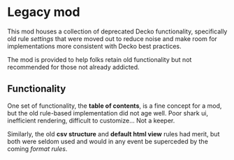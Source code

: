 <!--
# @title README - mod: legacy
-->

# Legacy mod

This mod houses a collection of deprecated Decko functionality, specifically old rule 
_settings_ that were moved out to reduce noise and make room for implementations more
consistent with Decko best practices.

The mod is provided to help folks retain old functionality but not recommended for those
not already addicted.

## Functionality

One set of functionality, the **table of contents**, is a fine concept for a mod, but the
old rule-based implementation did not age well. Poor shark ui, inefficient rendering,
difficult to customize... Not a keeper.

Similarly, the old **csv structure** and **default html view** rules had merit, but both
were seldom used and would in any event be superceded by the coming _format rules_.

